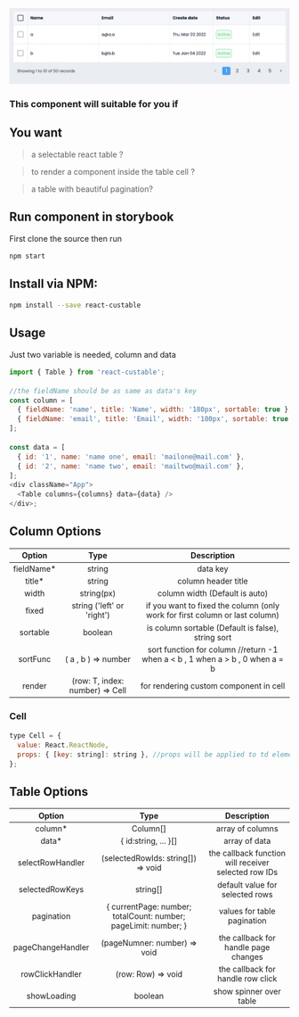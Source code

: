 ![preview](https://raw.githubusercontent.com/barzin144/react-custable/main/.storybook/react-custable.png)

### This component will suitable for you if

## You want

> a selectable react table ?

> to render a component inside the table cell ?

> a table with beautiful pagination?

## Run component in storybook

First clone the source then run

```bash
npm start
```

## Install via NPM:

```bash
npm install --save react-custable
```

## Usage

Just two variable is needed, column and data

```javascript
import { Table } from 'react-custable';

//the fieldName should be as same as data's key
const column = [
  { fieldName: 'name', title: 'Name', width: '180px', sortable: true },
  { fieldName: 'email', title: 'Email', width: '180px', sortable: true },
];

const data = [
  { id: '1', name: 'name one', email: 'mailone@mail.com' },
  { id: '2', name: 'name two', email: 'mailtwo@mail.com' },
];
<div className="App">
  <Table columns={columns} data={data} />
</div>;
```

## Column Options

|   Option    |              Type               |                                  Description                                  |
| :---------: | :-----------------------------: | :---------------------------------------------------------------------------: |
| fieldName\* |             string              |                                   data key                                    |
|   title\*   |             string              |                              column header title                              |
|    width    |           string(px)            |                        column width (Default is auto)                         |
|    fixed    |   string ('left' or 'right')    |  if you want to fixed the column (only work for first column or last column)  |
|  sortable   |             boolean             |              is column sortable (Default is false), string sort               |
|  sortFunc   |       ( a , b ) => number       | sort function for column //return -1 when a < b , 1 when a > b , 0 when a = b |
|   render    | (row: T, index: number) => Cell |                    for rendering custom component in cell                     |

### Cell

```javascript
type Cell = {
  value: React.ReactNode,
  props: { [key: string]: string }, //props will be applied to td elemenet like colspan
};
```

## Table Options

|      Option       |                              Type                               |                     Description                      |
| :---------------: | :-------------------------------------------------------------: | :--------------------------------------------------: |
|     column\*      |                            Column[]                             |                   array of columns                   |
|      data\*       |                      { id:string, ... }[]                       |                    array of data                     |
| selectRowHandler  |               (selectedRowIds: string[]) => void                | the callback function will receiver selected row IDs |
|  selectedRowKeys  |                            string[]                             |           default value for selected rows            |
|    pagination     | { currentPage: number; totalCount: number; pageLimit: number; } |             values for table pagination              |
| pageChangeHandler |                  (pageNumner: number) => void                   |         the callback for handle page changes         |
|  rowClickHandler  |                       (row: Row) => void                        |          the callback for handle row click           |
|    showLoading    |                             boolean                             |               show spinner over table                |
